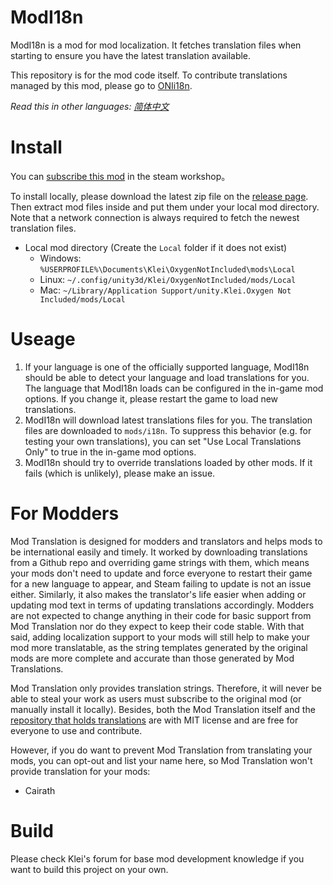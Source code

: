 # ModI18n
ModI18n is a mod for mod localization. It fetches translation files when starting to ensure you have the latest translation available.

This repository is for the mod code itself. To contribute translations managed by this mod, please go to [ONIi18n](https://github.com/ONI-Wiki-zh/ONIi18n).

*Read this in other languages: [简体中文](README.zh-hans.md)*

# Install
You can [subscribe this mod](https://steamcommunity.com/sharedfiles/filedetails/?id=2692663069) in the steam workshop。

To install locally, please download the latest zip file on the [release page](https://github.com/ONI-Wiki-zh/ModI18n/releases). Then extract mod files inside and put them under your local mod directory. Note that a network connection is always required to fetch the newest translation files.
- Local mod directory (Create the `Local` folder if it does not exist)
  - Windows: `%USERPROFILE%\Documents\Klei\OxygenNotIncluded\mods\Local`
  - Linux: `~/.config/unity3d/Klei/OxygenNotIncluded/mods/Local`
  - Mac: `~/Library/Application Support/unity.Klei.Oxygen Not Included/mods/Local`

# Useage
1. If your language is one of the officially supported language, ModI18n should be able to detect your language and load translations for you. The language that ModI18n loads can be configured in the in-game mod options. If you change it, please restart the game to load new translations.
2. ModI18n will download latest translations files for you. The translation files are downloaded to `mods/i18n`. To suppress this behavior (e.g. for testing your own translations), you can set "Use Local Translations Only" to true in the in-game mod options.
3. ModI18n should try to override translations loaded by other mods. If it fails (which is unlikely), please make an issue.

# For Modders
Mod Translation is designed for modders and translators and helps mods to be international easily and timely. It worked by downloading translations from a Github repo and overriding game strings with them, which means your mods don't need to update and force everyone to restart their game for a new language to appear, and Steam failing to update is not an issue either. Similarly, it also makes the translator's life easier when adding or updating mod text in terms of updating translations accordingly. Modders are not expected to change anything in their code for basic support from Mod Translation nor do they expect to keep their code stable. With that said, adding localization support to your mods will still help to make your mod more translatable, as the string templates generated by the original mods are more complete and accurate than those generated by Mod Translations.

Mod Translation only provides translation strings. Therefore, it will never be able to steal your work as users must subscribe to the original mod (or manually install it locally). Besides, both the Mod Translation itself and the [repository that holds translations](https://github.com/ONI-Wiki-zh/ONIi18n) are with MIT license and are free for everyone to use and contribute. 

However, if you do want to prevent Mod Translation from translating your mods, you can opt-out and list your name here, so Mod Translation won't provide translation for your mods:
* Cairath

# Build
Please check Klei's forum for base mod development knowledge if you want to build this project on your own.
